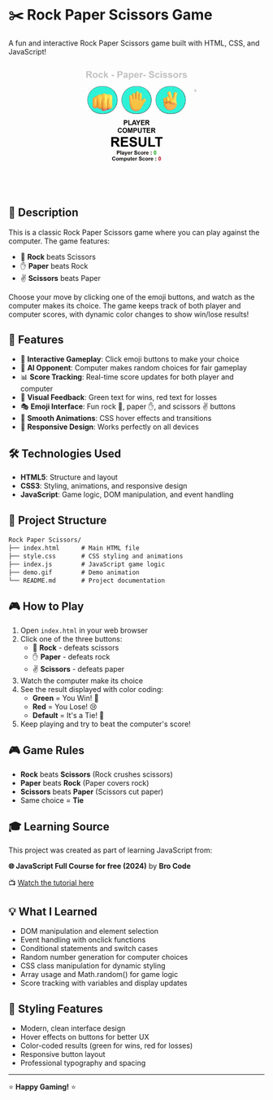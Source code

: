 # ✂️ Rock Paper Scissors Game

A fun and interactive Rock Paper Scissors game built with HTML, CSS, and JavaScript!

![Demo](demo.gif)

## 📝 Description

This is a classic Rock Paper Scissors game where you can play against the computer. The game features:

- 👊 **Rock** beats Scissors
- ✋ **Paper** beats Rock
- ✌️ **Scissors** beats Paper

Choose your move by clicking one of the emoji buttons, and watch as the computer makes its choice. The game keeps track of both player and computer scores, with dynamic color changes to show win/lose results!

## 🚀 Features

- 🎯 **Interactive Gameplay**: Click emoji buttons to make your choice
- 🤖 **AI Opponent**: Computer makes random choices for fair gameplay
- 📊 **Score Tracking**: Real-time score updates for both player and computer
- 🎨 **Visual Feedback**: Green text for wins, red text for losses
- 🎭 **Emoji Interface**: Fun rock 👊, paper ✋, and scissors ✌️ buttons
- 💫 **Smooth Animations**: CSS hover effects and transitions
- 📱 **Responsive Design**: Works perfectly on all devices

## 🛠️ Technologies Used

- **HTML5**: Structure and layout
- **CSS3**: Styling, animations, and responsive design
- **JavaScript**: Game logic, DOM manipulation, and event handling

## 📁 Project Structure

```
Rock Paper Scissors/
├── index.html      # Main HTML file
├── style.css       # CSS styling and animations
├── index.js        # JavaScript game logic
├── demo.gif        # Demo animation
└── README.md       # Project documentation
```

## 🎮 How to Play

1. Open `index.html` in your web browser
2. Click one of the three buttons:
   - 👊 **Rock** - defeats scissors
   - ✋ **Paper** - defeats rock
   - ✌️ **Scissors** - defeats paper
3. Watch the computer make its choice
4. See the result displayed with color coding:
   - **Green** = You Win! 🎉
   - **Red** = You Lose! 😢
   - **Default** = It's a Tie! 🤝
5. Keep playing and try to beat the computer's score!

## 🎮 Game Rules

- **Rock** beats **Scissors** (Rock crushes scissors)
- **Paper** beats **Rock** (Paper covers rock)
- **Scissors** beats **Paper** (Scissors cut paper)
- Same choice = **Tie**

## 🎓 Learning Source

This project was created as part of learning JavaScript from:

**🌐 JavaScript Full Course for free (2024)** by **Bro Code**

📺 [Watch the tutorial here](https://www.youtube.com/watch?v=lfmg-EJ8gm4)

## 💡 What I Learned

- DOM manipulation and element selection
- Event handling with onclick functions
- Conditional statements and switch cases
- Random number generation for computer choices
- CSS class manipulation for dynamic styling
- Array usage and Math.random() for game logic
- Score tracking with variables and display updates

## 🎨 Styling Features

- Modern, clean interface design
- Hover effects on buttons for better UX
- Color-coded results (green for wins, red for losses)
- Responsive button layout
- Professional typography and spacing

---

⭐ **Happy Gaming!** ⭐
